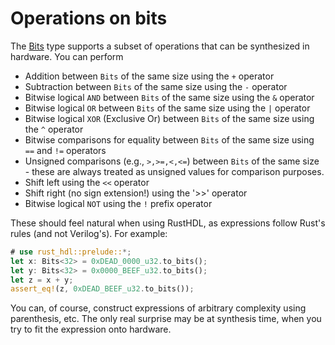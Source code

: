 # Operations on bits

 The [Bits](core::bits::Bits) type supports a subset of operations that can be synthesized in
 hardware.  You can perform

 * Addition between `Bits` of the same size using the `+` operator
 * Subtraction between `Bits` of the same size using the `-` operator
 * Bitwise logical `AND` between `Bits` of the same size using the `&` operator
 * Bitwise logical `OR` between `Bits` of the same size using the `|` operator
 * Bitwise logical `XOR` (Exclusive Or) between `Bits` of the same size using the `^` operator
 * Bitwise comparisons for equality between `Bits` of the same size using `==` and `!=` operators
 * Unsigned comparisons (e.g., `>,>=,<,<=`) between `Bits` of the same size - these are
 always treated as unsigned values for comparison purposes.
 * Shift left using the `<<` operator
 * Shift right (no sign extension!) using the '>>' operator
 * Bitwise logical `NOT` using the `!` prefix operator

 These should feel natural when using RustHDL, as expressions follow Rust's rules (and not Verilog's).
 For example:
 ```rust
 # use rust_hdl::prelude::*;
 let x: Bits<32> = 0xDEAD_0000_u32.to_bits();
 let y: Bits<32> = 0x0000_BEEF_u32.to_bits();
 let z = x + y;
 assert_eq!(z, 0xDEAD_BEEF_u32.to_bits());
 ```

 You can, of course, construct expressions of arbitrary complexity using parenthesis, etc.
 The only real surprise may be at synthesis time, when you try to fit the expression onto hardware.
